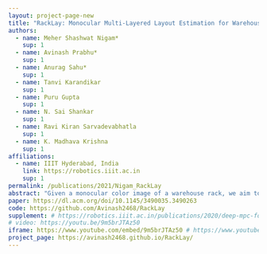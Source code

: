 ```yaml
---
layout: project-page-new
title: "RackLay: Monocular Multi-Layered Layout Estimation for Warehouses with Sim2Real Transfer"
authors:
  - name: Meher Shashwat Nigam*
    sup: 1
  - name: Avinash Prabhu*
    sup: 1
  - name: Anurag Sahu*
    sup: 1
  - name: Tanvi Karandikar
    sup: 1
  - name: Puru Gupta
    sup: 1
  - name: N. Sai Shankar
    sup: 1
  - name: Ravi Kiran Sarvadevabhatla
    sup: 1
  - name: K. Madhava Krishna
    sup: 1
affiliations:
  - name: IIIT Hyderabad, India
    link: https://robotics.iiit.ac.in
    sup: 1
permalink: /publications/2021/Nigam_RackLay
abstract: "Given a monocular color image of a warehouse rack, we aim to predict the bird's-eye view layout for each shelf in the rack, which we term as 'multi-layer' layout prediction. To this end, we present RackLay, a deep neural network for real-time shelf layout estimation from a single image. Unlike previous layout estimation methods which provide a single layout for the dominant ground plane alone, RackLay estimates the top-view <u>and</u> front-view layout for each shelf in the considered rack populated with objects. RackLay's architecture and its variants are versatile and estimate accurate layouts for diverse scenes characterized by varying number of visible shelves in an image, large range in shelf occupancy factor and varied background clutter. Given the extreme paucity of datasets in this space and the difficulty involved in acquiring real data from warehouses, we additionally release a flexible synthetic dataset generation pipeline WareSynth which allows users to control the generation process and tailor the dataset according to the contingent application. The ablations across architectural variants and comparison with strong prior baselines vindicate the efficacy of RackLay as an apt architecture for the novel problem of multi-layered layout estimation. We also show that fusing the top-view and front-view enables 3D reasoning applications such as metric free space estimation for the considered rack."
paper: https://dl.acm.org/doi/10.1145/3490035.3490263
code: https://github.com/Avinash2468/RackLay
supplement: # https://robotics.iiit.ac.in/publications/2020/deep-mpc-for-visual-servoing/supplementary.pdf
# video: https://youtu.be/9m5brJTAz50
iframe: https://www.youtube.com/embed/9m5brJTAz50 # https://www.youtube.com/embed/jhjskX4FQwA
project_page: https://avinash2468.github.io/RackLay/
---
```


